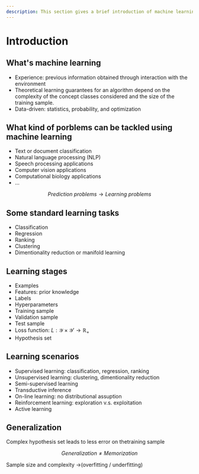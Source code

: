 ```yaml
---
description: This section gives a brief introduction of machine learning
---
```


# Introduction

## What's machine learning

* Experience: previous information obtained through interaction with the environment
* Theoretical learning guarantees for an algorithm depend on the complexity of the concept classes considered and the size of the training sample.
* Data-driven: statistics, probability, and optimization

## What kind of porblems can be tackled using machine learning

* Text or document classification
* Natural language processing (NLP)
* Speech processing applications
* Computer vision applications
* Computational biology applications
* ...

$$
Prediction~problems \rightarrow Learning~problems
$$

## Some standard learning tasks

* Classification
* Regression
* Ranking
* Clustering
* Dimentionality reduction or manifold learning

## Learning stages

* Examples
* Features: prior knowledge
* Labels
* Hyperparameters
* Training sample
* Validation sample
* Test sample
* Loss function: $L : \mathcal{Y \times Y'} \rightarrow \mathbb{R_+}$
* Hypothesis set

## Learning scenarios

* Supervised learning: classification, regression, ranking
* Unsupervised learning: clustering, dimentionality reduction
* Semi-supervised learning
* Transductive inference
* On-line learning: no distributional assuption
* Reinforcement learning: exploration v.s. exploitation
* Active learning

## Generalization

Complex hypothesis set leads to less error on thetraining sample

$$
Generalization \neq Memorization
$$

Sample size and complexity $\rightarrow$​ (overfitting / underfitting)

